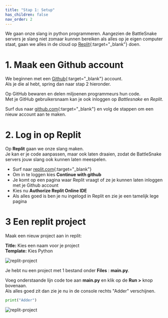 ```yaml
---
title: "Stap 1: Setup"
has_children: false
nav_order: 2
---
```


We gaan onze slang in python programmeren. Aangezien de BattleSnake servers je slang niet zomaar kunnen bereiken als alles op je eigen computer staat, gaan we alles in de cloud op [Replit](https://replit.com/){:target="_blank"} doen.  


# 1. Maak een Github account
We beginnen met een [Github](https://www.github.com){:target="_blank"} account.  
Als je die al hebt, spring dan naar stap 2 hieronder.  
  

Op GitHub bewaren en delen miljoenen programmeurs hun code.  
Met je GitHub gebruikersnaam kan je ook inloggen op _Battlesnake_ en _Replit_.

Surf dus naar [github.com](https://github.com/signup){:target="_blank"} en volg de stappen om een nieuw account aan te maken.

# 2. Log in op Replit
Op **Replit** gaan we onze slang maken.  
Je kan er je code aanpassen, maar ook laten draaien, zodat de BattleSnake servers jouw slang ook kunnen laten meespelen.

- Surf naar [replit.com](https://replit.com/login){:target="_blank"}
- Om in te loggen kies **Continue with github**
- Je komt op een pagina waar Replit vraagt of ze je kunnen laten inloggen met je Github account
- Kies nu **Authorize Replit Online IDE**
- Als alles goed is ben je nu ingelogd in Replit en zie je een tamelijk lege pagina


# 3 Een replit project

Maak een nieuw project aan in replit: 

__Title:__ Kies een naam voor je project  
__Template:__ Kies Python

![replit-project](/assets/images/02/replit-create-project.png)

Je hebt nu een project met 1 bestand onder __Files__ : __main.py__.  

Voeg onderstaande lijn code toe aan __main.py__ en klik op de __Run >__ knop bovenaan.  
Als alles goed zit dan zie je nu in de console rechts "Adder" verschijnen.  
```python
print("Adder")
```

![replit-project](/assets/images/02/replit-test.png)
